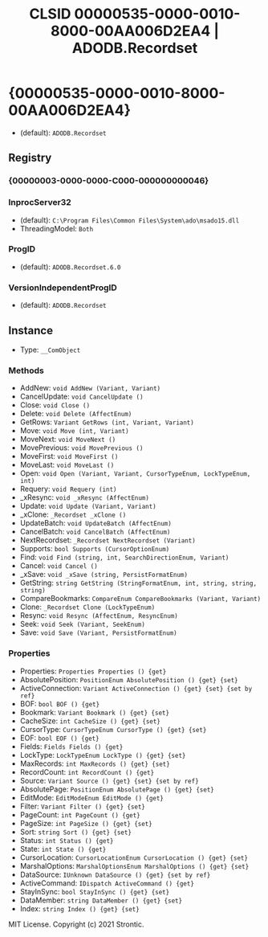 ﻿---
title: "CLSID 00000535-0000-0010-8000-00AA006D2EA4 | ADODB.Recordset"
excerpt: What is COM-Object CLSID 00000535-0000-0010-8000-00AA006D2EA4?
---

# {00000535-0000-0010-8000-00AA006D2EA4}

* (default): `ADODB.Recordset`

## Registry


### {00000003-0000-0000-C000-000000000046}


### InprocServer32

* (default): `C:\Program Files\Common Files\System\ado\msado15.dll`
* ThreadingModel: `Both`

### ProgID

* (default): `ADODB.Recordset.6.0`

### VersionIndependentProgID

* (default): `ADODB.Recordset`

## Instance

* Type: `__ComObject`

### Methods

* AddNew: `void AddNew (Variant, Variant)`
* CancelUpdate: `void CancelUpdate ()`
* Close: `void Close ()`
* Delete: `void Delete (AffectEnum)`
* GetRows: `Variant GetRows (int, Variant, Variant)`
* Move: `void Move (int, Variant)`
* MoveNext: `void MoveNext ()`
* MovePrevious: `void MovePrevious ()`
* MoveFirst: `void MoveFirst ()`
* MoveLast: `void MoveLast ()`
* Open: `void Open (Variant, Variant, CursorTypeEnum, LockTypeEnum, int)`
* Requery: `void Requery (int)`
* _xResync: `void _xResync (AffectEnum)`
* Update: `void Update (Variant, Variant)`
* _xClone: `_Recordset _xClone ()`
* UpdateBatch: `void UpdateBatch (AffectEnum)`
* CancelBatch: `void CancelBatch (AffectEnum)`
* NextRecordset: `_Recordset NextRecordset (Variant)`
* Supports: `bool Supports (CursorOptionEnum)`
* Find: `void Find (string, int, SearchDirectionEnum, Variant)`
* Cancel: `void Cancel ()`
* _xSave: `void _xSave (string, PersistFormatEnum)`
* GetString: `string GetString (StringFormatEnum, int, string, string, string)`
* CompareBookmarks: `CompareEnum CompareBookmarks (Variant, Variant)`
* Clone: `_Recordset Clone (LockTypeEnum)`
* Resync: `void Resync (AffectEnum, ResyncEnum)`
* Seek: `void Seek (Variant, SeekEnum)`
* Save: `void Save (Variant, PersistFormatEnum)`

### Properties

* Properties: `Properties Properties () {get} `
* AbsolutePosition: `PositionEnum AbsolutePosition () {get} {set} `
* ActiveConnection: `Variant ActiveConnection () {get} {set} {set by ref}`
* BOF: `bool BOF () {get} `
* Bookmark: `Variant Bookmark () {get} {set} `
* CacheSize: `int CacheSize () {get} {set} `
* CursorType: `CursorTypeEnum CursorType () {get} {set} `
* EOF: `bool EOF () {get} `
* Fields: `Fields Fields () {get} `
* LockType: `LockTypeEnum LockType () {get} {set} `
* MaxRecords: `int MaxRecords () {get} {set} `
* RecordCount: `int RecordCount () {get} `
* Source: `Variant Source () {get} {set} {set by ref}`
* AbsolutePage: `PositionEnum AbsolutePage () {get} {set} `
* EditMode: `EditModeEnum EditMode () {get} `
* Filter: `Variant Filter () {get} {set} `
* PageCount: `int PageCount () {get} `
* PageSize: `int PageSize () {get} {set} `
* Sort: `string Sort () {get} {set} `
* Status: `int Status () {get} `
* State: `int State () {get} `
* CursorLocation: `CursorLocationEnum CursorLocation () {get} {set} `
* MarshalOptions: `MarshalOptionsEnum MarshalOptions () {get} {set} `
* DataSource: `IUnknown DataSource () {get} {set by ref}`
* ActiveCommand: `IDispatch ActiveCommand () {get} `
* StayInSync: `bool StayInSync () {get} {set} `
* DataMember: `string DataMember () {get} {set} `
* Index: `string Index () {get} {set} `

MIT License. Copyright (c) 2021 Strontic.


